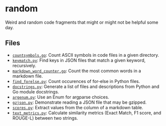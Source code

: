 # random

Weird and random code fragments that might or might not be helpful some day.

## Files

- [`countsymbols.go`](countsymbols.go): Count ASCII symbols in code files in a given
  directory.
- [`keymatch.py`](keymatch.py): Find keys in JSON files that match a given keyword,
  recursively.
- [`markdown_word_counter.go`](markdown_word_counter.go): Count the most common words in
  a markdown file.
- [`find_forelse.py`](find_forelse.py): Count occurences of for-else in Python files.
- [`docstrings.py`](docstrings.py): Generate a list of files and descriptions from
  Python and Go module docstrings.
- [`argenum.py`](argenum.py): Use an Enum for argparse choices.
- [`gzjson.py`](gzjson.py): Demonstrate reading a JSON file that may be gzipped.
- [`scores.py`](scores.py): Extract values from the column of a markdown table.
- [`text_metrics.py`](text_metrics.py): Calculate similarity metrics (Exact Match, F1
  score, and ROUGE-L) between two strings.
